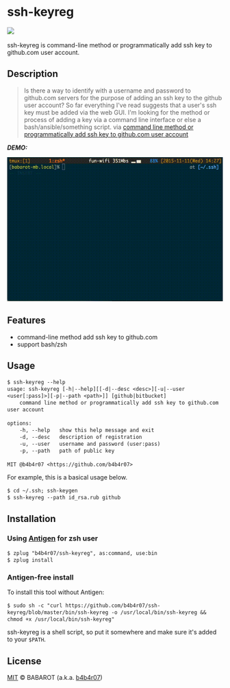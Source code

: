 ssh-keyreg
===

[![](http://img.shields.io/badge/license-MIT-blue.svg?style=flat-square)][license]

ssh-keyreg is command-line method or programmatically add ssh key to github.com user account.

## Description

>Is there a way to identify with a username and password to github.com servers for the purpose of adding an ssh key to the github user account? So far everything I've read suggests that a user's ssh key must be added via the web GUI. I'm looking for the method or process of adding a key via a command line interface or else a bash/ansible/something script.
> via [command line method or programmatically add ssh key to github.com user account](http://unix.stackexchange.com/questions/136894/command-line-method-or-programmatically-add-ssh-key-to-github-com-user-account)

***DEMO:***

![DEMO](https://raw.githubusercontent.com/b4b4r07/screenshots/master/ssh-keyreg/demo.gif)

## Features

- command-line method add ssh key to github.com
- support bash/zsh

## Usage

```console
$ ssh-keyreg --help
usage: ssh-keyreg [-h|--help][[-d|--desc <desc>][-u|--user <user[:pass]>][-p|--path <path>]] [github|bitbucket]
    command line method or programmatically add ssh key to github.com user account

options:
    -h, --help   show this help message and exit
    -d, --desc   description of registration
    -u, --user   username and password (user:pass)
    -p, --path   path of public key

MIT @b4b4r07 <https://github.com/b4b4r07>
```

For example, this is a basical usage below.

```console
$ cd ~/.ssh; ssh-keygen
$ ssh-keyreg --path id_rsa.rub github
```

## Installation

### Using [Antigen](https://github.com/b4b4r07/zplug) for zsh user

```console
$ zplug "b4b4r07/ssh-keyreg", as:command, use:bin
$ zplug install
```

### Antigen-free install

To install this tool without Antigen:

```console
$ sudo sh -c "curl https://github.com/b4b4r07/ssh-keyreg/blob/master/bin/ssh-keyreg -o /usr/local/bin/ssh-keyreg && chmod +x /usr/local/bin/ssh-keyreg"
```

ssh-keyreg is a shell script, so put it somewhere and make sure it's added to your `$PATH`.

## License

[MIT][license] © BABAROT (a.k.a. [b4b4r07](http://b4b4r07.com))

[license]: http://b4b4r07.mit-license.org
